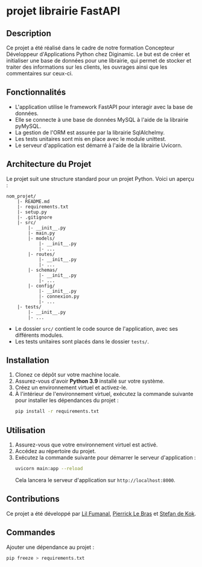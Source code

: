 
# projet librairie FastAPI

## Description
Ce projet a été réalisé dans le cadre de notre formation Concepteur Développeur d'Applications Python chez Diginamic. Le but est de créer et initialiser une base de données pour une librairie, qui permet de stocker et traiter des informations sur les clients, les ouvrages ainsi que les commentaires sur ceux-ci.

## Fonctionnalités
- L'application utilise le framework FastAPI pour interagir avec la base de données.
- Elle se connecte à une base de données MySQL à l'aide de la librairie pyMySQL.
- La gestion de l'ORM est assurée par la librairie SqlAlchelmy.
- Les tests unitaires sont mis en place avec le module unittest.
- Le serveur d'application est démarré à l'aide de la librairie Uvicorn.

## Architecture du Projet
Le projet suit une structure standard pour un projet Python. Voici un aperçu :
```
nom_projet/
    |- README.md
    |- requirements.txt
    |- setup.py
    |- .gitignore
    |- src/
        |- __init__.py
        |- main.py
        |- models/
            |- __init__.py
            |- ...
        |- routes/
            |- __init__.py
            |- ...
        |- schemas/
            |- __init__.py
            |- ...
        |- config/
            |- __init__.py
            |- connexion.py
            |- ...
    |- tests/
        |- __init__.py
        |- ...

```
- Le dossier `src/` contient le code source de l'application, avec ses différents modules.
- Les tests unitaires sont placés dans le dossier `tests/`.

## Installation
1. Clonez ce dépôt sur votre machine locale.
2. Assurez-vous d'avoir **Python 3.9** installé sur votre système.
3. Créez un environnement virtuel et activez-le.
4. À l'intérieur de l'environnement virtuel, exécutez la commande suivante pour installer les dépendances du projet :
   ```bash
   pip install -r requirements.txt
   ```

## Utilisation
1. Assurez-vous que votre environnement virtuel est activé.
2. Accédez au répertoire du projet.
3. Exécutez la commande suivante pour démarrer le serveur d'application :
   ```bash
   uvicorn main:app --reload
   ```
   Cela lancera le serveur d'application sur `http://localhost:8000`.

## Contributions
Ce projet a été développé par [Lil Fumanal](https://github.com/LilFumanal), [Pierrick Le Bras](https://github.com/Pierrick-LB) et [Stefan de Kok](https://github.com/FentasKodek).

## Commandes
Ajouter une dépendance au projet :
```bash
pip freeze > requirements.txt
```